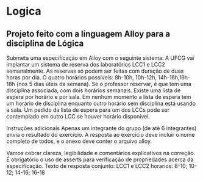 # Logica
## Projeto feito com a linguagem Alloy para a disciplina de Lógica



Submeta uma especificação em Alloy com o seguinte sistema:
A UFCG vai implantar um sistema de reserva dos laboratórios LCC1 e LCC2 semanalmente.
As reservas só podem ser feitas com duração de duas horas por dia. O quatro horários possíveis:
8h-10h, 10h-12h, 14h-16h,16h-18h (nos 5 dias úteis da semana).
Se o professor reservar, é que tem uma disciplina associada, com dois horários semanais.
Existe uma lista de espera por horário e por sala. Em nenhum momento a lista de espera tem um horário de disciplina enquanto outro horário sem disciplina está usando a sala. Um pedido da lista de espera para um dos LCCs pode ser contemplado em outro LCC se houver horário disponível.

Instruções adicionais
Apenas um integrante do grupo (de até 6 integrantes) envia o resultado do exercício. A resposta ao exercício deve incluir o nome completo de todos, e o anexo deve conter o arquivo alloy.

Vamos cobrar clareza, legibilidade e comentários explicativos na correção.
É obrigatório o uso de asserts para verificação de propriedades acerca da especificação.
Texto de resposta
conjunto: LCC1 e LCC2
horarios: 8-10; 10-12; 14-16; 16-18
